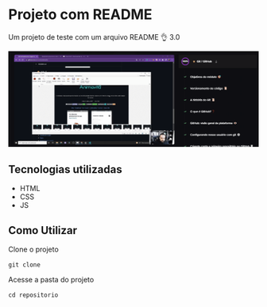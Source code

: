 # Projeto com README
Um projeto de teste com um arquivo README 👌 3.0

<img src="./tela.gif" alt="gif tela">

## Tecnologias utilizadas
- HTML
- CSS
- JS
## Como Utilizar

Clone o projeto
```
git clone 
```

Acesse a pasta do projeto
```
cd repositorio
```

